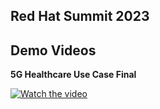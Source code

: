 ## Red Hat Summit 2023 

## Demo Videos

**5G Healthcare Use Case Final**

[![Watch the video](https://img.youtube.com/vi/JTBvfeHUL3g/maxresdefault.jpg)](https://youtu.be/JTBvfeHUL3g)